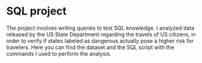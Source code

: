 # SQL project
The project involves writing queries to test SQL knowledge. I analyzed data released by the US State Department regarding the travels of US citizens, in order to verify if states labeled as dangerous actually pose a higher risk for travelers.
Here you can find the dataset and the SQL script with the commands I used to perform the analysis.
